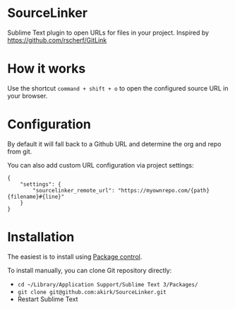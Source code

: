 # SourceLinker
Sublime Text plugin to open URLs for files in your project. Inspired by https://github.com/rscherf/GitLink

# How it works
Use the shortcut `command + shift + o` to open the configured source URL in your browser.

# Configuration
By default it will fall back to a Github URL and determine the org and repo from git.

You can also add custom URL configuration via project settings:
```
{
    "settings": {
        "sourcelinker_remote_url": "https://myownrepo.com/{path}{filename}#{line}"
    }
}
```

# Installation
The easiest is to install using [Package control](https://sublime.wbond.net/).

To install manually, you can clone Git repository directly:
* `cd ~/Library/Application Support/Sublime Text 3/Packages/`
* `git clone git@github.com:akirk/SourceLinker.git`
* Restart Sublime Text
